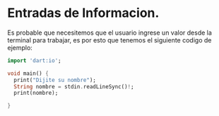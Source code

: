# Entradas de Informacion.

Es probable que necesitemos que el usuario ingrese un valor desde la terminal para trabajar, es por esto que tenemos el siguiente codigo de ejemplo:

```dart
import 'dart:io';

void main() {
  print("Dijite su nombre");
  String nombre = stdin.readLineSync()!;
  print(nombre);

}
```